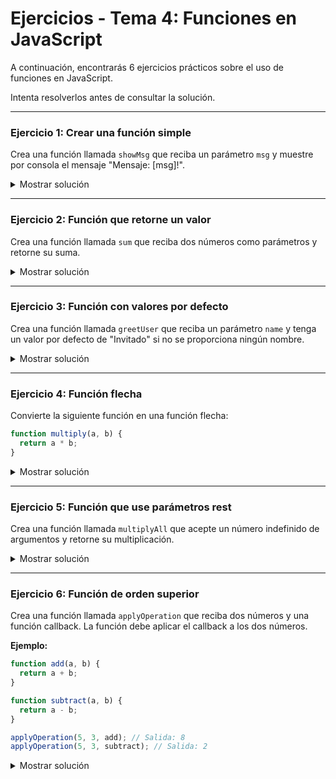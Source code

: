 # **Ejercicios - Tema 4: Funciones en JavaScript**

A continuación, encontrarás 6 ejercicios prácticos sobre el uso de funciones en JavaScript.

Intenta resolverlos antes de consultar la solución.

---

### **Ejercicio 1: Crear una función simple**

Crea una función llamada `showMsg` que reciba un parámetro `msg` y muestre por consola el mensaje "Mensaje: [msg]!".

<details><summary>Mostrar solución</summary>

```js
function showMsg(msg) {
  console.log(`Mensaje: ${msg}!`);
}

showMsg("Hola a todos"); // Salida: Mensaje: Hola a todos!
```

</details>

---

### **Ejercicio 2: Función que retorne un valor**

Crea una función llamada `sum` que reciba dos números como parámetros y retorne su suma.

<details><summary>Mostrar solución</summary>

```js
function sum(a, b) {
  return a + b;
}

const result = sum(5, 7);
console.log(result); // Salida: 12
```

</details>

---

### **Ejercicio 3: Función con valores por defecto**

Crea una función llamada `greetUser` que reciba un parámetro `name` y tenga un valor por defecto de "Invitado" si no se proporciona ningún nombre.

<details><summary>Mostrar solución</summary>

```js
function greetUser(name = "Invitado") {
  console.log(`¡Hola, ${name}!`);
}

greetUser(); // Salida: ¡Hola, Invitado!
greetUser("Carlos"); // Salida: ¡Hola, Carlos!
```

</details>

---

### **Ejercicio 4: Función flecha**

Convierte la siguiente función en una función flecha:

```js
function multiply(a, b) {
  return a * b;
}
```

<details><summary>Mostrar solución</summary>

```js
const multiply = (a, b) => {
  return a * b;
};

// O en su versión reducida:

const multiply = (a, b) => a * b;

console.log(multiply(3, 4)); // Salida: 12
```

</details>

---

### **Ejercicio 5: Función que use parámetros rest**

Crea una función llamada `multiplyAll` que acepte un número indefinido de argumentos y retorne su multiplicación.

<details><summary>Mostrar solución</summary>

```js
function multiplyAll(...numbers) {
  let result = 1;

  for (number of numbers) {
    result *= number;
  }
  return result;
}

console.log(multiplyAll(1, 2, 3, 4)); // Salida: 24
```

</details>

---

### **Ejercicio 6: Función de orden superior**

Crea una función llamada `applyOperation` que reciba dos números y una función callback. La función debe aplicar el callback a los dos números.

**Ejemplo:**

```js
function add(a, b) {
  return a + b;
}

function subtract(a, b) {
  return a - b;
}

applyOperation(5, 3, add); // Salida: 8
applyOperation(5, 3, subtract); // Salida: 2
```

<details><summary>Mostrar solución</summary>

```js
function applyOperation(a, b, operation) {
  console.log(operation(a, b));
}

function add(a, b) {
  return a + b;
}

function subtract(a, b) {
  return a - b;
}

applyOperation(5, 3, add); // Salida: 8
applyOperation(5, 3, subtract); // Salida: 2
```

</details>
